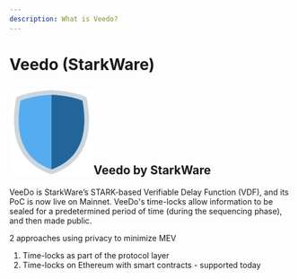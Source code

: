 ```yaml
---
description: What is Veedo?
---
```


# Veedo \(StarkWare\)

## ![](../../.gitbook/assets/image%20%283%29.png)Veedo by StarkWare

VeeDo is StarkWare’s STARK-based Verifiable Delay Function \(VDF\), and its PoC is now live on Mainnet. VeeDo's time-locks allow information to be sealed for a predetermined period of time \(during the sequencing phase\), and then made public.

2 approaches using privacy to minimize MEV

1. Time-locks as part of the protocol layer
2. Time-locks on Ethereum with smart contracts - supported today

